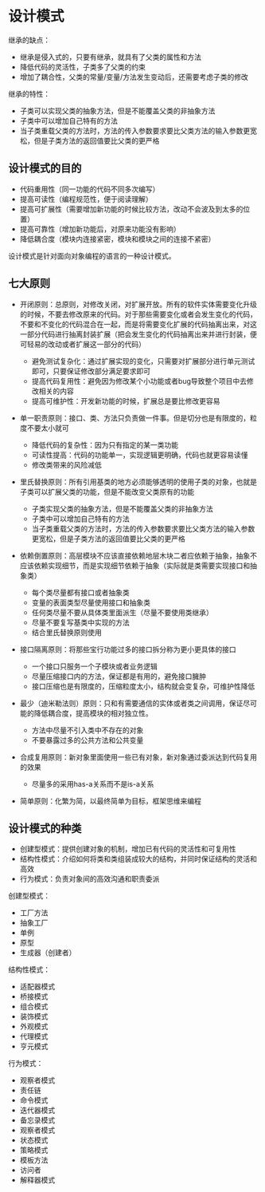 # 设计模式

继承的缺点：

- 继承是侵入式的，只要有继承，就具有了父类的属性和方法
- 降低代码的灵活性，子类多了父类的约束
- 增加了耦合性，父类的常量/变量/方法发生变动后，还需要考虑子类的修改

继承的特性：

- 子类可以实现父类的抽象方法，但是不能覆盖父类的非抽象方法
- 子类中可以增加自己特有的方法
- 当子类重载父类的方法时，方法的传入参数要求要比父类方法的输入参数更宽松，但是子类方法的返回值要比父类的更严格

## 设计模式的目的

- 代码重用性（同一功能的代码不同多次编写）
- 提高可读性（编程规范性，便于阅读理解）
- 提高可扩展性（需要增加新功能的时候比较方法，改动不会波及到太多的位置）
- 提高可靠性（增加新功能后，对原来功能没有影响）
- 降低耦合度（模块内连接紧密，模块和模块之间的连接不紧密）

设计模式是针对面向对象编程的语言的一种设计模式。

## 七大原则

- 开闭原则：总原则，对修改关闭，对扩展开放。所有的软件实体需要变化升级的时候，不要去修改原来的代码。对于那些需要变化或者会发生变化的代码，不要和不变化的代码混合在一起，而是将需要变化扩展的代码抽离出来，对这一部分代码进行抽离封装扩展（把会发生变化的代码抽离出来并进行封装，便可轻易的改动或者扩展这一部分的代码）
  - 避免测试复杂化：通过扩展实现的变化，只需要对扩展部分进行单元测试即可，只要保证修改部分满足要求即可
  - 提高代码复用性：避免因为修改某个小功能或者bug导致整个项目中去修改相关的内容
  - 提高可维护性：开发新功能的时候，扩展总是要比修改更容易
- 单一职责原则：接口、类、方法只负责做一件事。但是切分也是有限度的，粒度不要太小就可
  - 降低代码的复杂性：因为只有指定的某一类功能
  - 可读性提高：代码的功能单一，实现逻辑更明确，代码也就更容易读懂
  - 修改类带来的风险减低

- 里氏替换原则：所有引用基类的地方必须能够透明的使用子类的对象，也就是子类可以扩展父类的功能，但是不能改变父类原有的功能
  - 子类实现父类的抽象方法，但是不能覆盖父类的非抽象方法
  - 子类中可以增加自己特有的方法
  - 当子类重载父类的方法时，方法的传入参数要求要比父类方法的输入参数更宽松，但是子类方法的返回值要比父类的更严格
- 依赖倒置原则：高层模块不应该直接依赖地层木块二者应依赖于抽象，抽象不应该依赖实现细节，而是实现细节依赖于抽象（实际就是类需要实现接口和抽象类）
  - 每个类尽量都有接口或者抽象类
  - 变量的表面类型尽量使用接口和抽象类
  - 任何类尽量不要从具体类里面派生（尽量不要使用类继承）
  - 尽量不要复写基类中实现的方法
  - 结合里氏替换原则使用
- 接口隔离原则：将那些宝行功能过多的接口拆分称为更小更具体的接口
  - 一个接口只服务一个子模块或者业务逻辑
  - 尽量压缩接口内的方法，保证都是有用的，避免接口臃肿
  - 接口压缩也是有限度的，压缩粒度太小，结构就会变复杂，可维护性降低
- 最少（迪米勒法则）原则：只和有需要通信的实体或者类之间调用，保证尽可能的降低耦合度，提高模块的相对独立性。
  - 方法中尽量不引入类中不存在的对象
  - 不要暴露过多的公共方法和公共变量
- 合成复用原则：新对象里面使用一些已有对象，新对象通过委派达到代码复用的效果
  - 尽量多的采用has-a关系而不是is-a关系
- 简单原则：化繁为简，以最终简单为目标，框架思维来编程

## 设计模式的种类

- 创建型模式：提供创建对象的机制，增加已有代码的灵活性和可复用性
- 结构性模式：介绍如何将类和类组装成较大的结构，并同时保证结构的灵活和高效
- 行为模式：负责对象间的高效沟通和职责委派



创建型模式：

- 工厂方法
- 抽象工厂
- 单例
- 原型
- 生成器（创建者）

结构性模式：

- 适配器模式
- 桥接模式
- 组合模式
- 装饰模式
- 外观模式
- 代理模式
- 亨元模式

行为模式：

- 观察者模式
- 责任链
- 命令模式
- 迭代器模式
- 备忘录模式
- 观察者模式
- 状态模式
- 策略模式
- 模板方法
- 访问者
- 解释器模式